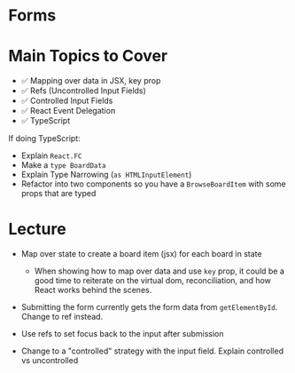 # Forms

# Main Topics to Cover

- ✅ Mapping over data in JSX, key prop
- ✅ Refs (Uncontrolled Input Fields)
- ✅ Controlled Input Fields
- ✅ React Event Delegation
- ✅ TypeScript

If doing TypeScript:

- Explain `React.FC`
- Make a `type BoardData`
- Explain Type Narrowing (`as HTMLInputElement`)
- Refactor into two components so you have a `BrowseBoardItem` with some props that are typed

# Lecture

- Map over state to create a board item (jsx) for each board in state

  - When showing how to map over data and use `key` prop, it could be a good time to reiterate on the virtual dom, reconciliation, and how React works behind the scenes.

- Submitting the form currently gets the form data from `getElementById`. Change to ref instead.
- Use refs to set focus back to the input after submission
- Change to a "controlled" strategy with the input field. Explain controlled vs uncontrolled
